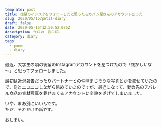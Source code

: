 ```yaml
---
template: post
title: 後輩のインスタをフォローしたと思ったらカバン屋さんのアカウントだった
slug: 2020/05/15/petit-diary
draft: false
date: 2020-05-15T12:50:52.075Z
description: 今日の一言日記。
category: diary
tags:
  - poem
  - diary
---
```

最近、大学生の頃の後輩のInstagramアカウントを見つけたので「懐かしいな～」と思ってフォローしました。

最初は近況報告だったりパートナーとの仲睦まじそうな写真とかを載せていたので、割とニコニコしながら眺めていたのですが、最近になって、勤め先のアパレル商品の宣材写真を載せまくるアカウントに変貌を遂げてしまいました。

いや、まあ別にいいんです。  
ただ、それだけの話です。

おしまい。
